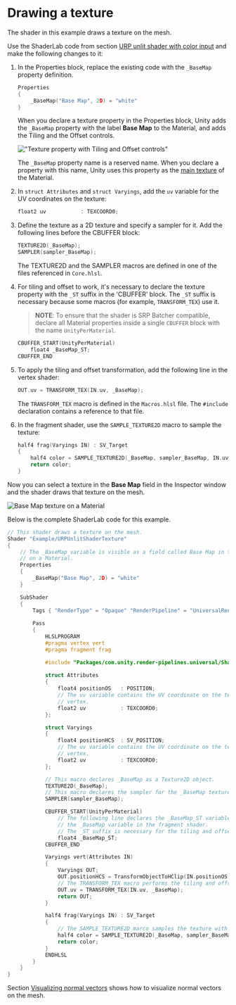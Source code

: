# Drawing a texture

The shader in this example draws a texture on the mesh.

Use the ShaderLab code from section [URP unlit shader with color input](writing-shaders-urp-unlit-color.md) and make the following changes to it:

1. In the Properties block, replace the existing code with the `_BaseMap` property definition.

    ```c++
    Properties
    { 
        _BaseMap("Base Map", 2D) = "white"
    }
    ```

    When you declare a texture property in the Properties block, Unity adds the `_BaseMap` property with the label __Base Map__ to the Material, and adds the Tiling and the Offset controls.

    !["Texture property with Tiling and Offset controls"](Images/shader-examples/unlit-shader-tutorial-texture-property-in-inspector.png)
    
    The `_BaseMap` property name is a reserved name. When you declare a property with this name, Unity uses this property as the [main texture](https://docs.unity3d.com/ScriptReference/Material-mainTexture.html) of the Material. 

2. In `struct Attributes` and `struct Varyings`, add the `uv` variable for the UV coordinates on the texture:

    ```c++
    float2 uv           : TEXCOORD0;
    ```

3. Define the texture as a 2D texture and specify a sampler for it. Add the following lines before the CBUFFER block:

    ```c++
    TEXTURE2D(_BaseMap);
    SAMPLER(sampler_BaseMap);
    ```

    The TEXTURE2D and the SAMPLER macros are defined in one of the files referenced in `Core.hlsl`.

4. For tiling and offset to work, it's necessary to declare the texture property with the `_ST` suffix in the 'CBUFFER' block. The `_ST` suffix is necessary because some macros (for example, `TRANSFORM_TEX`) use it.

    > __NOTE__: To ensure that the shader is SRP Batcher compatible, declare all Material properties inside a single `CBUFFER` block with the name `UnityPerMaterial`.
    
    ```c++
    CBUFFER_START(UnityPerMaterial)
        float4 _BaseMap_ST;
    CBUFFER_END
    ```

5. To apply the tiling and offset transformation, add the following line in the vertex shader:

    ```c++
    OUT.uv = TRANSFORM_TEX(IN.uv, _BaseMap);
    ```

    The `TRANSFORM_TEX` macro is defined in the `Macros.hlsl` file. The `#include` declaration contains a reference to that file.

6. In the fragment shader, use the `SAMPLE_TEXTURE2D` macro to sample the texture:

    ```c++
    half4 frag(Varyings IN) : SV_Target
    {
        half4 color = SAMPLE_TEXTURE2D(_BaseMap, sampler_BaseMap, IN.uv);
        return color;
    }
    ```

Now you can select a texture in the __Base Map__ field in the Inspector window and the shader draws that texture on the mesh.

![Base Map texture on a Material](Images/shader-examples/unlit-shader-tutorial-texture-with-scene.jpg)

Below is the complete ShaderLab code for this example.

```c++
// This shader draws a texture on the mesh.
Shader "Example/URPUnlitShaderTexture"
{
    // The _BaseMap variable is visible as a field called Base Map in the Inspector window
    // on a Material.  
    Properties
    { 
        _BaseMap("Base Map", 2D) = "white"
    }

    SubShader
    {
        Tags { "RenderType" = "Opaque" "RenderPipeline" = "UniversalRenderPipeline" }
                
        Pass
        {
            HLSLPROGRAM
            #pragma vertex vert
            #pragma fragment frag

            #include "Packages/com.unity.render-pipelines.universal/ShaderLibrary/Core.hlsl"            
            
            struct Attributes
            {
                float4 positionOS   : POSITION;
                // The uv variable contains the UV coordinate on the texture for the given
                // vertex.
                float2 uv           : TEXCOORD0;
            };

            struct Varyings
            {
                float4 positionHCS  : SV_POSITION;
                // The uv variable contains the UV coordinate on the texture for the given
                // vertex.
                float2 uv           : TEXCOORD0;
            };

            // This macro declares _BaseMap as a Texture2D object.
            TEXTURE2D(_BaseMap);
            // This macro declares the sampler for the _BaseMap texture.
            SAMPLER(sampler_BaseMap);

            CBUFFER_START(UnityPerMaterial)
                // The following line declares the _BaseMap_ST variable, so that you can use
                // the _BaseMap variable in the fragment shader.
                // The _ST suffix is necessary for the tiling and offset function to work.
                float4 _BaseMap_ST;
            CBUFFER_END

            Varyings vert(Attributes IN)
            {
                Varyings OUT;
                OUT.positionHCS = TransformObjectToHClip(IN.positionOS.xyz);
                // The TRANSFORM_TEX macro performs the tiling and offset transformation.
                OUT.uv = TRANSFORM_TEX(IN.uv, _BaseMap);
                return OUT;
            }

            half4 frag(Varyings IN) : SV_Target
            {
                // The SAMPLE_TEXTURE2D marco samples the texture with the given sampler.
                half4 color = SAMPLE_TEXTURE2D(_BaseMap, sampler_BaseMap, IN.uv);
                return color;
            }
            ENDHLSL
        }
    }
}
```

Section [Visualizing normal vectors](writing-shaders-urp-unlit-normals.md) shows how to visualize normal vectors on the mesh.
